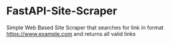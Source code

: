 # FastAPI-Site-Scraper
Simple Web Based Site Scraper that searches for link in format https://www.example.com and returns all valid links

